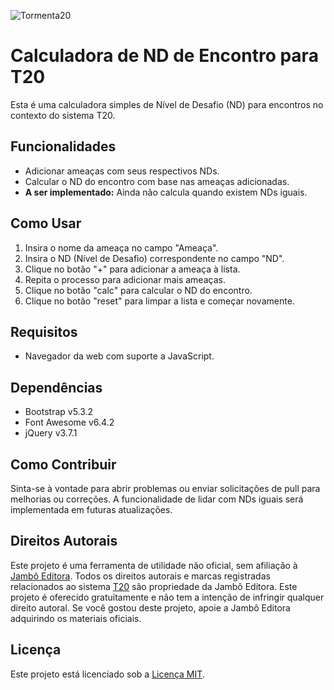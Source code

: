 ![Tormenta20](https://i.imgur.com/rYrCTWR.png)
# Calculadora de ND de Encontro para T20

Esta é uma calculadora simples de Nível de Desafio (ND) para encontros no contexto do sistema T20.

## Funcionalidades

- Adicionar ameaças com seus respectivos NDs.
- Calcular o ND do encontro com base nas ameaças adicionadas.
- **A ser implementado:** Ainda não calcula quando existem NDs iguais.

## Como Usar

1. Insira o nome da ameaça no campo "Ameaça".
2. Insira o ND (Nível de Desafio) correspondente no campo "ND".
3. Clique no botão "+" para adicionar a ameaça à lista.
4. Repita o processo para adicionar mais ameaças.
5. Clique no botão "calc" para calcular o ND do encontro.
6. Clique no botão "reset" para limpar a lista e começar novamente.

## Requisitos

- Navegador da web com suporte a JavaScript.

## Dependências

- Bootstrap v5.3.2
- Font Awesome v6.4.2
- jQuery v3.7.1

## Como Contribuir

Sinta-se à vontade para abrir problemas ou enviar solicitações de pull para melhorias ou correções. A funcionalidade de lidar com NDs iguais será implementada em futuras atualizações.

## Direitos Autorais

Este projeto é uma ferramenta de utilidade não oficial, sem afiliação à [Jambô Editora](https://jamboeditora.com.br/). Todos os direitos autorais e marcas registradas relacionados ao sistema [T20](https://jamboeditora.com.br/categoria/rpg/tormenta20-rpg/) são propriedade da Jambô Editora. Este projeto é oferecido gratuitamente e não tem a intenção de infringir qualquer direito autoral. Se você gostou deste projeto, apoie a Jambô Editora adquirindo os materiais oficiais.

## Licença

Este projeto está licenciado sob a [Licença MIT](LICENSE).
